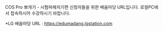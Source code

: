 COS Pro 뽀개기 - 시험파헤치기편 신청자들을 위한 배움마당 URL입니다.
로컬PC에서 접속하시어 수강하시기 바랍니다.

*LG 배움마당 URL : 
https://edumadang.lgstation.com
